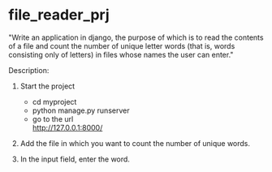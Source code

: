 ﻿# file_reader_prj

"Write an application in django, the purpose of which is to read the contents of a file and
count the number of unique letter words (that is, words consisting only of letters) in files
whose names the user can enter."

Description:
1. Start the project
    - cd myproject
    - python manage.py runserver
    - go to the url  
      http://127.0.0.1:8000/

2. Add the file in which you want to count the number of unique words.
2. In the input field, enter the word.
